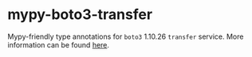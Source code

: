 # mypy-boto3-transfer

Mypy-friendly type annotations for `boto3` 1.10.26 `transfer` service.
More information can be found [here](https://github.com/vemel/mypy_boto3).